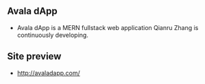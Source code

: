 ## Avala dApp
- Avala dApp is a MERN fullstack web application Qianru Zhang is continuously developing. 

## Site preview
- http://avaladapp.com/

